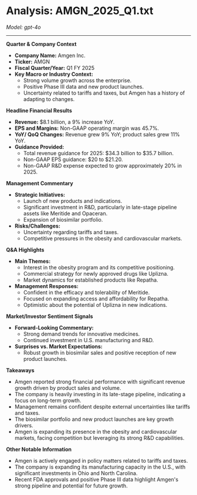 # Analysis: AMGN_2025_Q1.txt

*Model: gpt-4o*

---

**Quarter & Company Context**

- **Company Name:** Amgen Inc.
- **Ticker:** AMGN
- **Fiscal Quarter/Year:** Q1 FY 2025
- **Key Macro or Industry Context:**
  - Strong volume growth across the enterprise.
  - Positive Phase III data and new product launches.
  - Uncertainty related to tariffs and taxes, but Amgen has a history of adapting to changes.

**Headline Financial Results**

- **Revenue:** $8.1 billion, a 9% increase YoY.
- **EPS and Margins:** Non-GAAP operating margin was 45.7%.
- **YoY/ QoQ Changes:** Revenue grew 9% YoY; product sales grew 11% YoY.
- **Guidance Provided:**
  - Total revenue guidance for 2025: $34.3 billion to $35.7 billion.
  - Non-GAAP EPS guidance: $20 to $21.20.
  - Non-GAAP R&D expense expected to grow approximately 20% in 2025.

**Management Commentary**

- **Strategic Initiatives:**
  - Launch of new products and indications.
  - Significant investment in R&D, particularly in late-stage pipeline assets like Meritide and Opaceran.
  - Expansion of biosimilar portfolio.
- **Risks/Challenges:**
  - Uncertainty regarding tariffs and taxes.
  - Competitive pressures in the obesity and cardiovascular markets.

**Q&A Highlights**

- **Main Themes:**
  - Interest in the obesity program and its competitive positioning.
  - Commercial strategy for newly approved drugs like Uplizna.
  - Market dynamics for established products like Repatha.
- **Management Responses:**
  - Confident in the efficacy and tolerability of Meritide.
  - Focused on expanding access and affordability for Repatha.
  - Optimistic about the potential of Uplizna in new indications.

**Market/Investor Sentiment Signals**

- **Forward-Looking Commentary:**
  - Strong demand trends for innovative medicines.
  - Continued investment in U.S. manufacturing and R&D.
- **Surprises vs. Market Expectations:**
  - Robust growth in biosimilar sales and positive reception of new product launches.

**Takeaways**

- Amgen reported strong financial performance with significant revenue growth driven by product sales and volume.
- The company is heavily investing in its late-stage pipeline, indicating a focus on long-term growth.
- Management remains confident despite external uncertainties like tariffs and taxes.
- The biosimilar portfolio and new product launches are key growth drivers.
- Amgen is expanding its presence in the obesity and cardiovascular markets, facing competition but leveraging its strong R&D capabilities.

**Other Notable Information**

- Amgen is actively engaged in policy matters related to tariffs and taxes.
- The company is expanding its manufacturing capacity in the U.S., with significant investments in Ohio and North Carolina.
- Recent FDA approvals and positive Phase III data highlight Amgen's strong pipeline and potential for future growth.